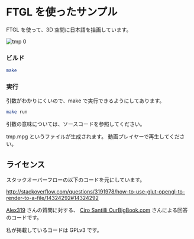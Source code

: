 # FTGL を使ったサンプル

FTGL を使って、3D 空間に日本語を描画しています。

![tmp 0](https://user-images.githubusercontent.com/7226237/222881119-2301304c-a3bb-460a-a487-b2302d6d3bf6.png)

### ビルド

```sh
make
```

### 実行

引数がわかりにくいので、make で実行できるようにしてあります。

```sh
make run
```

引数の意味については、ソースコードを参照してください。

tmp.mpg というファイルが生成されます。
動画プレイヤーで再生してください。

## ライセンス

スタックオーバーフローの以下のコードを元にしています。

http://stackoverflow.com/questions/3191978/how-to-use-glut-opengl-to-render-to-a-file/14324292#14324292

[Alex319](https://stackoverflow.com/users/130658/alex319) さんの質問に対する、
[Ciro Santilli OurBigBook.com](https://stackoverflow.com/users/895245/ciro-santilli-ourbigbook-com) さんによる回答のコードです。

私が掲載しているコードは GPLv3 です。
